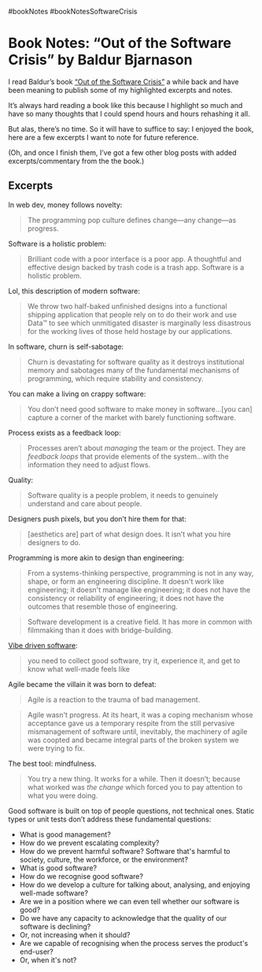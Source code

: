 #bookNotes #bookNotesSoftwareCrisis

# Book Notes: “Out of the Software Crisis” by Baldur Bjarnason

I read Baldur’s book [“Out of the Software Crisis”](https://softwarecrisis.baldurbjarnason.com/) a while back and have been meaning to publish some of my highlighted excerpts and notes.

It’s always hard reading a book like this because I highlight so much and have so many thoughts that I could spend hours and hours rehashing it all.

But alas, there’s no time. So it will have to suffice to say: I enjoyed the book, here are a few excerpts I want to note for future reference.

(Oh, and once I finish them, I’ve got a few other blog posts with added excerpts/commentary from the the book.)

## Excerpts

In web dev, money follows novelty:

> The programming pop culture defines change—any change—as progress.

Software is a holistic problem:

> Brilliant code with a poor interface is a poor app. A thoughtful and effective design backed by trash code is a trash app. Software is a holistic problem.

Lol, this description of modern software:

> We throw two half-baked unfinished designs into a functional shipping application that people rely on to do their work and use Data™ to see which unmitigated disaster is marginally less disastrous for the working lives of those held hostage by our applications.

In software, churn is self-sabotage:

> Churn is devastating for software quality as it destroys institutional memory and sabotages many of the fundamental mechanisms of programming, which require stability and consistency. 

You can make a living on crappy software:

> You don’t need good software to make money in software…[you can] capture a corner of the market with barely functioning software.

Process exists as a feedback loop:

> Processes aren’t about _managing_ the team or the project. They are _feedback loops_ that provide elements of the system…with the information they need to adjust flows.

Quality:

> Software quality is a people problem, it needs to genuinely understand and care about people. 

Designers push pixels, but you don’t hire them for that:

> [aesthetics are] part of what design does. It isn’t what you hire designers to do.

Programming is more akin to design than engineering:

> From a systems-thinking perspective, programming is not in any way, shape, or form an engineering discipline. It doesn't work like engineering; it doesn't manage like engineering; it does not have the consistency or reliability of engineering; it does not have the outcomes that resemble those of engineering. 

> Software development is a creative field. It has more in common with filmmaking than it does with bridge-building.

[Vibe driven software](https://robinrendle.com/notes/vibe-driven-development/):

> you need to collect good software, try it, experience it, and get to know what well-made feels like

Agile became the villain it was born to defeat:

> Agile is a reaction to the trauma of bad management. 

> Agile wasn't progress. At its heart, it was a coping mechanism whose acceptance gave us a temporary respite from the still pervasive mismanagement of software until, inevitably, the machinery of agile was coopted and became integral parts of the broken system we were trying to fix.

The best tool: mindfulness.

> You try a new thing. It works for a while. Then it doesn’t; because what worked was _the change_ which forced you to pay attention to what you were doing. 

Good software is built on top of people questions, not technical ones. Static types or unit tests don’t address these fundamental questions:

- What is good management?
- How do we prevent escalating complexity?
- How do we prevent harmful software? Software that's harmful to society, culture, the workforce, or the environment?
- What is good software?
- How do we recognise good software?
- How do we develop a culture for talking about, analysing, and enjoying well-made software?
- Are we in a position where we can even tell whether our software is good?
- Do we have any capacity to acknowledge that the quality of our software is declining?
- Or, not increasing when it should?
- Are we capable of recognising when the process serves the product's end-user?
- Or, when it's not?
